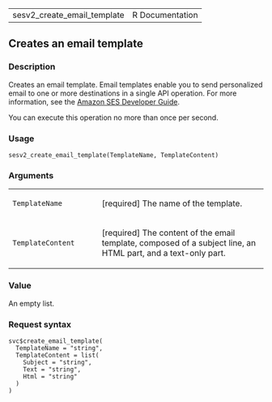 <table style="width: 100%;">
<tbody>
<tr class="odd">
<td>sesv2_create_email_template</td>
<td style="text-align: right;">R Documentation</td>
</tr>
</tbody>
</table>

## Creates an email template

### Description

Creates an email template. Email templates enable you to send
personalized email to one or more destinations in a single API
operation. For more information, see the [Amazon SES Developer
Guide](https://docs.aws.amazon.com/ses/latest/dg/send-personalized-email-api.html).

You can execute this operation no more than once per second.

### Usage

    sesv2_create_email_template(TemplateName, TemplateContent)

### Arguments

<table>
<colgroup>
<col style="width: 35%" />
<col style="width: 65%" />
</colgroup>
<tbody>
<tr class="odd">
<td><code
id="sesv2_create_email_template_:_TemplateName">TemplateName</code></td>
<td><p>[required] The name of the template.</p></td>
</tr>
<tr class="even">
<td><code
id="sesv2_create_email_template_:_TemplateContent">TemplateContent</code></td>
<td><p>[required] The content of the email template, composed of a
subject line, an HTML part, and a text-only part.</p></td>
</tr>
</tbody>
</table>

### Value

An empty list.

### Request syntax

    svc$create_email_template(
      TemplateName = "string",
      TemplateContent = list(
        Subject = "string",
        Text = "string",
        Html = "string"
      )
    )
